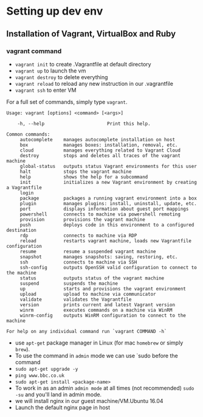 # Setting up dev env
## Installation of Vagrant, VirtualBox and Ruby
### vagrant command
- `vagrant init` to create .Vagrantfile at default directory
- `vagrant up` to launch the vm 
- `vagrant destroy` to delete everything
- `vagrant reload` to reload any new instruction in our .vagrantfile
- `vagrant ssh` to enter VM

For a full set of commands, simply type `vagrant`.
```commandline
Usage: vagrant [options] <command> [<args>]

    -h, --help                       Print this help.

Common commands:
     autocomplete    manages autocomplete installation on host
     box             manages boxes: installation, removal, etc.
     cloud           manages everything related to Vagrant Cloud
     destroy         stops and deletes all traces of the vagrant machine
     global-status   outputs status Vagrant environments for this user
     halt            stops the vagrant machine
     help            shows the help for a subcommand
     init            initializes a new Vagrant environment by creating a Vagrantfile
     login
     package         packages a running vagrant environment into a box
     plugin          manages plugins: install, uninstall, update, etc.
     port            displays information about guest port mappings
     powershell      connects to machine via powershell remoting
     provision       provisions the vagrant machine
     push            deploys code in this environment to a configured destination
     rdp             connects to machine via RDP
     reload          restarts vagrant machine, loads new Vagrantfile configuration
     resume          resume a suspended vagrant machine
     snapshot        manages snapshots: saving, restoring, etc.
     ssh             connects to machine via SSH
     ssh-config      outputs OpenSSH valid configuration to connect to the machine
     status          outputs status of the vagrant machine
     suspend         suspends the machine
     up              starts and provisions the vagrant environment
     upload          upload to machine via communicator
     validate        validates the Vagrantfile
     version         prints current and latest Vagrant version
     winrm           executes commands on a machine via WinRM
     winrm-config    outputs WinRM configuration to connect to the machine

For help on any individual command run `vagrant COMMAND -h`
```

- use `apt-get` package manager in Linux (for mac `homebrew` or simply `brew`).
- To use the command in `admin` mode we can use `sudo before the command
- `sudo apt-get upgrade -y`
- `ping www.bbc.co.uk`
- `sudo apt-get install <package-name>`
- To work in as an admin `admin mode` at all times (not recommended) `sudo -su` and you'll land in admin mode.
- we will install nginx in our guest machine/VM.Ubuntu 16.04
- Launch the default nginx page in host 
